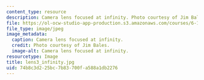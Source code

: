 ```yaml
---
content_type: resource
description: Camera lens focused at infinity. Photo courtesy of Jim Bales.
file: https://ol-ocw-studio-app-production.s3.amazonaws.com/courses/6-163-strobe-project-laboratory-fall-2005/74b8c3d225bc7b83700fa588a1db2276_lens3_infinity.jpg
file_type: image/jpeg
image_metadata:
  caption: Camera lens focused at infinity.
  credit: Photo courtesy of Jim Bales.
  image-alt: Camera lens focused at infinity.
resourcetype: Image
title: lens3_infinity.jpg
uid: 74b8c3d2-25bc-7b83-700f-a588a1db2276
---
```

